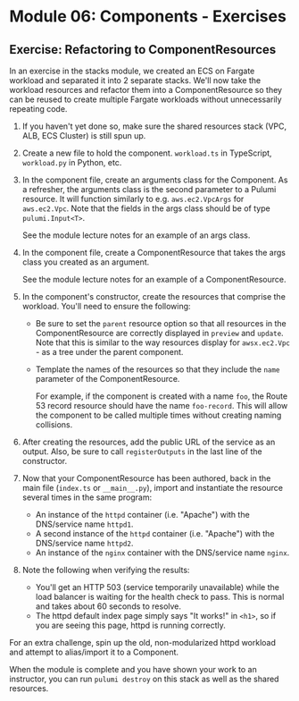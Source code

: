 # Module 06: Components - Exercises

## Exercise: Refactoring to ComponentResources

In an exercise in the stacks module, we created an ECS on Fargate workload and separated it into 2 separate stacks. We'll now take the workload resources and refactor them into a ComponentResource so they can be reused to create multiple Fargate workloads without unnecessarily repeating code.

1. If you haven't yet done so, make sure the shared resources stack (VPC, ALB, ECS Cluster) is still spun up.
2. Create a new file to hold the component. `workload.ts` in TypeScript, `workload.py` in Python, etc.
3. In the component file, create an arguments class for the Component. As a refresher, the arguments class is the second parameter to a Pulumi resource. It will function similarly to e.g. `aws.ec2.VpcArgs` for `aws.ec2.Vpc`. Note that the fields in the args class should be of type `pulumi.Input<T>`.

    See the module lecture notes for an example of an args class.

4. In the component file, create a ComponentResource that takes the args class you created as an argument.

    See the module lecture notes for an example of a ComponentResource.

5. In the component's constructor, create the resources that comprise the workload. You'll need to ensure the following:

    - Be sure to set the `parent` resource option so that all resources in the ComponentResource are correctly displayed in `preview` and `update`. Note that this is similar to the way resources display for `awsx.ec2.Vpc` - as a tree under the parent component.
    - Template the names of the resources so that they include the `name` parameter of the ComponentResource.
  
      For example, if the component is created with a name `foo`, the Route 53 record resource should have the name `foo-record`. This will allow the component to be called multiple times without creating naming collisions.

6. After creating the resources, add the public URL of the service as an output. Also, be sure to call `registerOutputs` in the last line of the constructor.
7. Now that your ComponentResource has been authored, back in the main file (`index.ts` or `__main__.py`), import and instantiate the resource several times in the same program:

    - An instance of the `httpd` container (i.e. "Apache") with the DNS/service name `httpd1`.
    - A second instance of the `httpd` container (i.e. "Apache") with the DNS/service name `httpd2`.
    - An instance of the `nginx` container with the DNS/service name `nginx`.

8. Note the following when verifying the results:

    - You'll get an HTTP 503 (service temporarily unavailable) while the load balancer is waiting for the health check to pass. This is normal and takes about 60 seconds to resolve.
    - The httpd default index page simply says "It works!" in `<h1>`, so if you are seeing this page, httpd is running correctly.

For an extra challenge, spin up the old, non-modularized httpd workload and attempt to alias/import it to a Component.

When the module is complete and you have shown your work to an instructor, you can run `pulumi destroy` on this stack as well as the shared resources.
